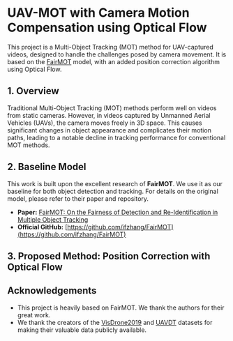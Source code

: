 # UAV-MOT with Camera Motion Compensation using Optical Flow

This project is a Multi-Object Tracking (MOT) method for UAV-captured videos, designed to handle the challenges posed by camera movement. It is based on the [FairMOT](https://github.com/ifzhang/FairMOT) model, with an added position correction algorithm using Optical Flow.


## 1. Overview

Traditional Multi-Object Tracking (MOT) methods perform well on videos from static cameras. However, in videos captured by Unmanned Aerial Vehicles (UAVs), the camera moves freely in 3D space. This causes significant changes in object appearance and complicates their motion paths, leading to a notable decline in tracking performance for conventional MOT methods.



## 2. Baseline Model
This work is built upon the excellent research of **FairMOT**. We use it as our baseline for both object detection and tracking. For details on the original model, please refer to their paper and repository.

* **Paper:** [FairMOT: On the Fairness of Detection and Re-Identification in Multiple Object Tracking](https://arxiv.org/abs/2004.01888) 
* **Official GitHub:** [https://github.com/ifzhang/FairMOT](https://github.com/ifzhang/FairMOT)

## 3. Proposed Method: Position Correction with Optical Flow

## Acknowledgements
- This project is heavily based on FairMOT. We thank the authors for their great work.
- We thank the creators of the [VisDrone2019](https://github.com/VisDrone/VisDrone-Dataset)  and [UAVDT](https://arxiv.org/abs/1804.00438)  datasets for making their valuable data publicly available.
